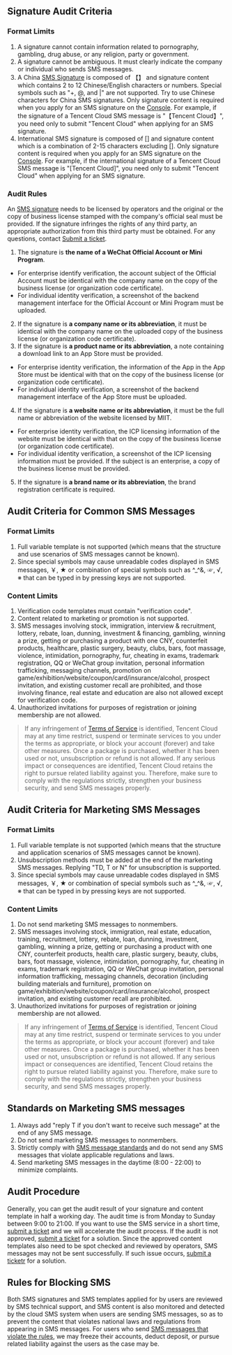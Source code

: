 ## Signature Audit Criteria
### Format Limits

1. A signature cannot contain information related to pornography, gambling, drug abuse, or any religion, party or government.
2. A signature cannot be ambiguous. It must clearly indicate the company or individual who sends SMS messages.
3. A China [SMS Signature](https://cloud.tencent.com/document/product/382/13299#.E7.9F.AD.E4.BF.A1.E7.AD.BE.E5.90.8D) is composed of 【】 and signature content which contains 2 to 12 Chinese/English characters or numbers. Special symbols such as "+, @, and |" are not supported. Try to use Chinese characters for China SMS signatures. Only signature content is required when you apply for an SMS signature on the [Console](https://console.cloud.tencent.com/sms/smsSign/1400054957/0/10). For example, if the signature of a Tencent Cloud SMS message is "【Tencent Cloud】", you need only to submit "Tencent Cloud" when applying for an SMS signature.
4. International SMS signature is composed of [] and signature content which is a combination of 2-15 characters excluding []. Only signature content is required when you apply for an SMS signature on the [Console](https://console.cloud.tencent.com/sms/smsSign/1400054957/0/10). For example, if the international signature of a Tencent Cloud SMS message is "[Tencent Cloud]", you need only to submit "Tencent Cloud" when applying for an SMS signature.

### Audit Rules

An [SMS signature](https://cloud.tencent.com/document/product/382/13299#.E7.9F.AD.E4.BF.A1.E7.AD.BE.E5.90.8D) needs to be licensed by operators and the original or the copy of business license stamped with the company's official seal must be provided. If the signature infringes the rights of any third party, an appropriate authorization from this third party must be obtained. For any questions, contact [Submit a ticket](https://console.cloud.tencent.com/workorder/category).

1. The signature is **the name of a WeChat Official Account or Mini Program**.
 - For enterprise identify verification, the account subject of the Official Account must be identical with the company name on the copy of the business license (or organization code certificate).
 - For individual identity verification, a screenshot of the backend management interface for the Official Account or Mini Program must be uploaded.
2. If the signature is **a company name or its abbreviation**, it must be identical with the company name on the uploaded copy of the business license (or organization code certificate).
3. If the signature is **a product name or its abbreviation**, a note containing a download link to an App Store must be provided.
 - For enterprise identity verification, the information of the App in the App Store must be identical with that on the copy of the business license (or organization code certificate).
 - For individual identity verification, a screenshot of the backend management interface of the App Store must be uploaded.
4. If the signature is **a website name or its abbreviation**, it must be the full name or abbreviation of the website licensed by MIIT.
 - For enterprise identity verification, the ICP licensing information of the website must be identical with that on the copy of the business license (or organization code certificate).
 - For individual identity verification, a screenshot of the ICP licensing information must be provided. If the subject is an enterprise, a copy of the business license must be provided.
5. If the signature is **a brand name or its abbreviation**, the brand registration certificate is required.


## Audit Criteria for Common SMS Messages
### Format Limits

1. Full variable template is not supported (which means that the structure and use scenarios of SMS messages cannot be known).
2. Since special symbols may cause unreadable codes displayed in SMS messages, ￥, ★ or combination of special symbols such as ^_^&, ☞, √, ※ that can be typed in by pressing keys are not supported.

### Content Limits

1. Verification code templates must contain "verification code".
2. Content related to marketing or promotion is not supported.
3. SMS messages involving stock, immigration, interview & recruitment, lottery, rebate, loan, dunning, investment & financing, gambling, winning a prize, getting or purchasing a product with one CNY, counterfeit products, healthcare, plastic surgery, beauty, clubs, bars, foot massage, violence, intimidation, pornography, fur, cheating in exams, trademark registration, QQ or WeChat group invitation, personal information trafficking, messaging channels, promotion on game/exhibition/website/coupon/card/insurance/alcohol, prospect invitation, and existing customer recall are prohibited, and those involving finance, real estate and education are also not allowed except for verification code.
4. Unauthorized invitations for purposes of registration or joining membership are not allowed.

>If any infringement of [Terms of Service](/document/product/382/15627) is identified, Tencent Cloud may at any time restrict, suspend or terminate services to you under the terms as appropriate, or block your account (forever) and take other measures. Once a package is purchased, whether it has been used or not, unsubscription or refund is not allowed. If any serious impact or consequences are identified, Tencent Cloud retains the right to pursue related liability against you. Therefore, make sure to comply with the regulations strictly, strengthen your business security, and send SMS messages properly.

## Audit Criteria for Marketing SMS Messages
### Format Limits

1. Full variable template is not supported (which means that the structure and application scenarios of SMS messages cannot be known).
2. Unsubscription methods must be added at the end of the marketing SMS messages. Replying "TD, T or N" for unsubscription is supported.
3. Since special symbols may cause unreadable codes displayed in SMS messages, ￥, ★ or combination of special symbols such as ^_^&, ☞, √, ※ that can be typed in by pressing keys are not supported.

### Content Limits
1. Do not send marketing SMS messages to nonmembers.
2. SMS messages involving stock, immigration, real estate, education, training, recruitment, lottery, rebate, loan, dunning, investment, gambling, winning a prize, getting or purchasing a product with one CNY, counterfeit products, health care, plastic surgery, beauty, clubs, bars, foot massage, violence, intimidation, pornography, fur, cheating in exams, trademark registration, QQ or WeChat group invitation, personal information trafficking, messaging channels, decoration (including building materials and furniture), promotion on game/exhibition/website/coupon/card/insurance/alcohol, prospect invitation, and existing customer recall are prohibited.
3. Unauthorized invitations for purposes of registration or joining membership are not allowed.

>If any infringement of [Terms of Service](https://intl.cloud.tencent.com/document/product/301/13616) is identified, Tencent Cloud may at any time restrict, suspend or terminate services to you under the terms as appropriate, or block your account (forever) and take other measures. Once a package is purchased, whether it has been used or not, unsubscription or refund is not allowed. If any serious impact or consequences are identified, Tencent Cloud retains the right to pursue related liability against you. Therefore, make sure to comply with the regulations strictly, strengthen your business security, and send SMS messages properly.


## Standards on Marketing SMS messages
1. Always add "reply T if you don't want to receive such message" at the end of any SMS message.
2. Do not send marketing SMS messages to nonmembers.
3. Strictly comply with [SMS message standards](https://cloud.tencent.com/document/product/382/13444#.E6.99.AE.E9.80.9A.E7.9F.AD.E4.BF.A1.E5.AE.A1.E6.A0.B8.E6.A0.87.E5.87.86) and do not send any SMS messages that violate applicable regulations and laws.
4. Send marketing SMS messages in the daytime (8:00 - 22:00) to minimize complaints.

## Audit Procedure
Generally, you can get the audit result of your signature and content template in half a working day. The audit time is from Monday to Sunday between 9:00 to 21:00.
If you want to use the SMS service in a short time, [submit a ticket](https://console.cloud.tencent.com/workorder/category) and we will accelerate the audit process. If the audit is not approved, [submit a ticket](https://console.cloud.tencent.com/workorder/category) for a solution.
Since the approved content templates also need to be spot checked and reviewed by operators, SMS messages may not be sent successfully. If such issue occurs, [submit a ticketr](https://console.cloud.tencent.com/workorder/category) for a solution. 

## Rules for Blocking SMS
Both SMS signatures and SMS templates applied for by users are reviewed by SMS technical support, and SMS content is also monitored and detected by the cloud SMS system when users are sending SMS messages, so as to prevent the content that violates national laws and regulations from appearing in SMS messages.
For users who send [SMS messages that violate the rules](https://cloud.tencent.com/document/product/382/13444#.E6.99.AE.E9.80.9A.E7.9F.AD.E4.BF.A1.E5.AE.A1.E6.A0.B8.E6.A0.87.E5.87.86), we may freeze their accounts, deduct deposit, or pursue related liability against the users as the case may be.


